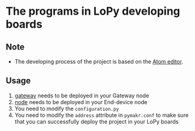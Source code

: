 # The programs in LoPy developing boards

## Note
* The developing process of the project is based on the [Atom editor](https://atom.io/).

## Usage
1. [gateway](https://github.com/YuhaoCheng/IoT-Project/tree/master/pycom/gateway) needs to be deployed in your Gateway node
2. [node](https://github.com/YuhaoCheng/IoT-Project/tree/master/pycom/node) needs to be deployed in your End-device node
3. You need to modify the `configuration.py`
4. You need to modify the `address` attribute in `pymakr.conf` to make sure that you can successfully deploy the project in your LoPy boards 